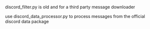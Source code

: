 discord_filter.py is old and for a third party message downloader

use discord_data_processor.py to process messages from the official discord data package
